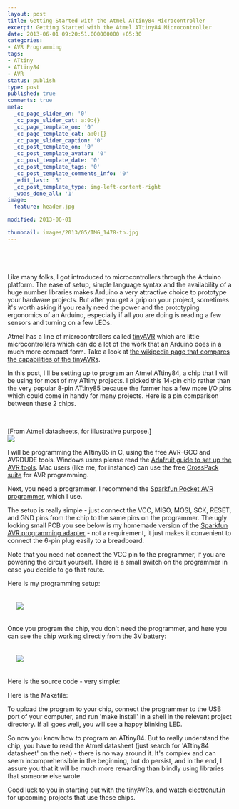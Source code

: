 ```yaml
---
layout: post
title: Getting Started with the Atmel ATtiny84 Microcontroller
excerpt: Getting Started with the Atmel ATtiny84 Microcontroller
date: 2013-06-01 09:20:51.000000000 +05:30
categories:
- AVR Programming
tags:
- ATtiny
- ATtiny84
- AVR
status: publish
type: post
published: true
comments: true
meta:
  _cc_page_slider_on: '0'
  _cc_page_slider_cat: a:0:{}
  _cc_page_template_on: '0'
  _cc_page_template_cat: a:0:{}
  _cc_page_slider_caption: '0'
  _cc_post_template_on: '0'
  _cc_post_template_avatar: '0'
  _cc_post_template_date: '0'
  _cc_post_template_tags: '0'
  _cc_post_template_comments_info: '0'
  _edit_last: '5'
  _cc_post_template_type: img-left-content-right
  _wpas_done_all: '1'
image:
  feature: header.jpg

modified: 2013-06-01

thumbnail: images/2013/05/IMG_1478-tn.jpg
---
```

<p style="padding: 20px;"
<img src="{{ site.baseurl }}/images/2013/05/IMG_1478.jpg"/>
</p>
<p>Like many folks, I got introduced to microcontrollers through the Arduino platform. The ease of setup, simple language syntax and the availability of a huge number libraries makes Arduino a very attractive choice to prototype your hardware projects. But after you get a grip on your project, sometimes it's worth asking if you really need the power and the prototyping ergonomics of an Arduino, especially if all you are doing is reading a few sensors and turning on a few LEDs. </p>
<p>Atmel has a line of microcontrollers called <a href="http://www.atmel.in/products/microcontrollers/avr/tinyavr.aspx">tinyAVR</a> which are little microcontrollers which can do a lot of the work that an Arduino does in a much more compact form. Take a look at <a href="http://en.wikipedia.org/wiki/Atmel_AVR_ATtiny_comparison_chart">the wikipedia page that compares the capabilities of the tinyAVRs</a>.</p>
<p><!--more--></p>
<p>In this post, I'll be setting up to program an Atmel ATtiny84, a chip that I will be using for most of my ATtiny projects. I picked this 14-pin chip rather than the very popular 8-pin ATtiny85 because the former has a few more I/O pins which could come in handy for many projects. Here is a pin comparison between these 2 chips.</p>
<br/>
<p>[From Atmel datasheets, for illustrative purpose.]<br />
<img src ="{{ site.baseurl }}/images/2013/05/84-85-comparison.png"/></p>

<p>I will be programming the ATtiny85 in C, using the free AVR-GCC and AVRDUDE tools. Windows users please read the <a href="http://www.ladyada.net/learn/avr/setup-win.html">Adafruit guide to set up the AVR tools</a>. Mac users (like me, for instance) can use the free <a href="http://www.obdev.at/products/crosspack/index.html">CrossPack suite</a> for AVR programming.</p>
<p>Next, you need a programmer. I recommend the <a href="https://www.sparkfun.com/products/9825">Sparkfun Pocket AVR programmer</a>, which I use. </p>
<p>The setup is really simple - just connect the VCC, MISO, MOSI, SCK, RESET, and GND pins from the chip to the same pins on the programmer. The ugly looking small PCB you see below is my homemade version of the <a href="https://www.sparkfun.com/products/8508">Sparkfun AVR programming adapter</a> - not a requirement, it just makes it convenient to connect the 6-pin plug easily to a breadboard.</p>
<p>Note that you need not connect the VCC pin to the programmer, if you are powering the circuit yourself. There is a small switch on the programmer in case you decide to go that route. </p>
<p>Here is my programming setup:</p>
<p><img style="padding: 20px;" src="{{ site.baseurl }}/images/2013/05/IMG_1477.jpg"/></p>
<p>Once you program the chip, you don't need the programmer, and here you can see the chip working directly from the 3V battery:</p>
<p><img style="padding: 20px;" src="{{ site.baseurl }}/images/2013/05/IMG_1478.jpg"/></p>
<p>Here is the source code - very simple:</p>
<p><script src="https://gist.github.com/electronut/5689130.js"></script></p>
<p>Here is the Makefile:</p>
<p><script src="https://gist.github.com/electronut/5689137.js"></script></p>
<p>To upload the program to your chip, connect the programmer to the USB port of your computer, and run 'make install' in a shell in the relevant project directory. If all goes well, you will see a happy blinking LED. </p>
<p>So now you know how to program an ATtiny84. But to really understand the chip, you have to read the Atmel datasheet (just search for 'ATtiny84 datasheet' on the net) - there is no way around it. It's complex and can seem incomprehensible in the beginning, but do persist, and in the end, I assure you that it will be much more rewarding than blindly using libraries that someone else wrote.</p>
<p>Good luck to you in starting out with the tinyAVRs, and watch <a href="http://electronut.in/">electronut.in</a> for upcoming projects that use these chips.</p>
